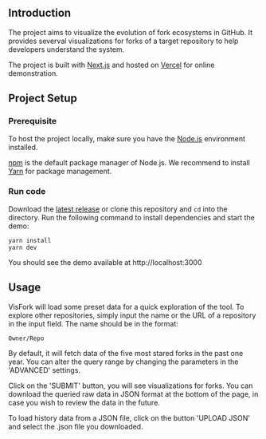 ## Introduction

The project aims to visualize the evolution of fork ecosystems in GitHub. It provides severval visualizations for forks of a target repository to help developers understand the system.

The project is built with [Next.js](https://nextjs.org/) and hosted on [Vercel](https://vercel.com) for online demonstration.

## Project Setup

### Prerequisite
To host the project locally, make sure you have the [Node.js](https://nodejs.org/) environment installed.

[npm](https://www.npmjs.com/) is the default package manager of Node.js. We recommend to install [Yarn](https://yarnpkg.com/) for package management.

### Run code
Download the [latest release](https://github.com/chensiyue98/visfork/releases/) or clone this repository and `cd` into the directory. Run the following command to install dependencies and start the demo:

```
yarn install
yarn dev
```

You should see the demo available at http://localhost:3000

## Usage

VisFork will load some preset data for a quick exploration of the tool. To explore other repositories, simply input the name or the URL of a repository in the input field. The name should be in the format:
```
Owner/Repo
```

By default, it will fetch data of the five most stared forks in the past one year. You can alter the query range by changing the parameters in the 'ADVANCED' settings.

Click on the 'SUBMIT' button, you will see visualizations for forks. You can download the queried raw data in JSON format at the bottom of the page, in case you wish to review the data in the future.

To load history data from a JSON file, click on the button 'UPLOAD JSON' and select the .json file you downloaded.
